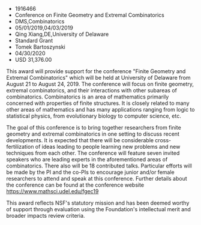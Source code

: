 
* 1916466
* Conference on Finite Geometry and Extremal Combinatorics
* DMS,Combinatorics
* 05/01/2019,04/03/2019
* Qing Xiang,DE,University of Delaware
* Standard Grant
* Tomek Bartoszynski
* 04/30/2020
* USD 31,376.00

This award will provide support for the conference "Finite Geometry and Extremal
Combinatorics" which will be held at University of Delaware from August 21 to
August 24, 2019. The conference will focus on finite geometry, extremal
combinatorics, and their interactions with other subareas of combinatorics.
Combinatorics is an area of mathematics primarily concerned with properties of
finite structures. It is closely related to many other areas of mathematics and
has many applications ranging from logic to statistical physics, from
evolutionary biology to computer science, etc.

The goal of this conference is to bring together researchers from finite
geometry and extremal combinatorics in one setting to discuss recent
developments. It is expected that there will be considerable cross-fertilization
of ideas leading to people learning new problems and new techniques from each
other. The conference will feature seven invited speakers who are leading
experts in the aforementioned areas of combinatorics. There also will be 18
contributed talks. Particular efforts will be made by the PI and the co-PIs to
encourage junior and/or female researchers to attend and speak at this
conference. Further details about the conference can be found at the conference
website https://www.mathsci.udel.edu/fgec19

This award reflects NSF's statutory mission and has been deemed worthy of
support through evaluation using the Foundation's intellectual merit and broader
impacts review criteria.

